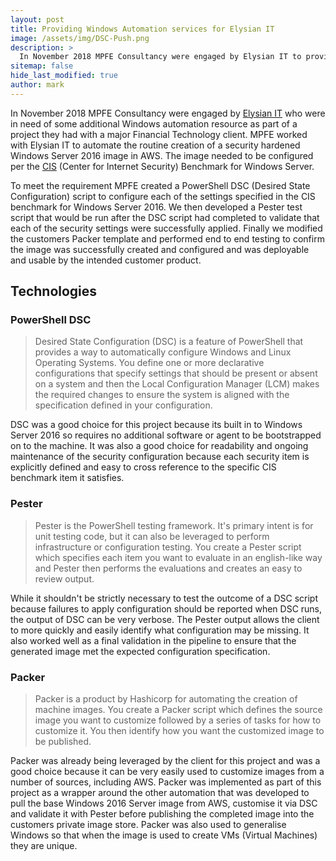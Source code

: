 ```yaml
---
layout: post
title: Providing Windows Automation services for Elysian IT
image: /assets/img/DSC-Push.png
description: >
  In November 2018 MPFE Consultancy were engaged by Elysian IT to provide Windows Automation services in support of a fixed term project they had with a major Financial Technology client. This post describes that engagement and the technology we implemented to successfully deliver the requirement on time.
sitemap: false
hide_last_modified: true
author: mark
---
```


In November 2018 MPFE Consultancy were engaged by [Elysian IT](https://www.elysianit.com/) who were in need of some additional Windows automation resource as part of a project they had with a major Financial Technology client. MPFE worked with Elysian IT to automate the routine creation of a security hardened Windows Server 2016 image in AWS. The image needed to be configured per the [CIS](https://www.cisecurity.org/cis-benchmarks/) (Center for Internet Security) Benchmark for Windows Server.

To meet the requirement MPFE created a PowerShell DSC (Desired State Configuration) script to configure each of the settings specified in the CIS benchmark for Windows Server 2016. We then developed a Pester test script that would be run after the DSC script had completed to validate that each of the security settings were successfully applied. Finally we modified the customers Packer template and performed end to end testing to confirm the image was successfully created and configured and was deployable and usable by the intended customer product. 

## Technologies

### PowerShell DSC

> Desired State Configuration (DSC) is a feature of PowerShell that provides a way to automatically configure Windows and Linux Operating Systems. You define one or more declarative configurations that specify settings that should be present or absent on a system and then the Local Configuration Manager (LCM) makes the required changes to ensure the system is aligned with the specification defined in your configuration.

DSC was a good choice for this project because its built in to Windows Server 2016 so requires no additional software or agent to be bootstrapped on to the machine. It was also a good choice for readability and ongoing maintenance of the security configuration because each security item is explicitly defined and easy to cross reference to the specific CIS benchmark item it satisfies.

### Pester

> Pester is the PowerShell testing framework. It's primary intent is for unit testing code, but it can also be leveraged to perform infrastructure or configuration testing. You create a Pester script which specifies each item you want to evaluate in an english-like way and Pester then performs the evaluations and creates an easy to review output.

While it shouldn't be strictly necessary to test the outcome of a DSC script because failures to apply configuration should be reported when DSC runs, the output of DSC can be very verbose. The Pester output allows the client to more quickly and easily identify what configuration may be missing. It also worked well as a final validation in the pipeline to ensure that the generated image met the expected configuration specification.

### Packer

> Packer is a product by Hashicorp for automating the creation of machine images. You create a Packer script which defines the source image you want to customize followed by a series of tasks for how to customize it. You then identify how you want the customized image to be published.

Packer was already being leveraged by the client for this project and was a good choice because it can be very easily used to customize images from a number of sources, including AWS. Packer was implemented as part of this project as a wrapper around the other automation that was developed to pull the base Windows 2016 Server image from AWS, customise it via DSC and validate it with Pester before publishing the completed image into the customers private image store. Packer was also used to generalise Windows so that when the image is used to create VMs (Virtual Machines) they are unique.